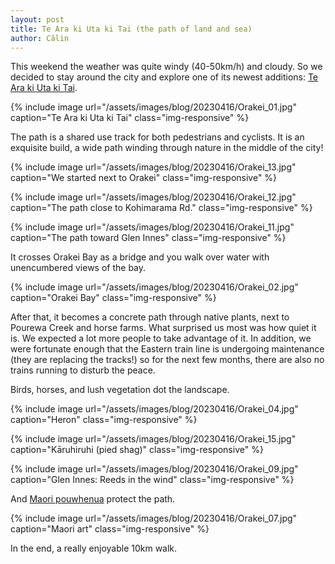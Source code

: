 ```yaml
---
layout: post
title: Te Ara ki Uta ki Tai (the path of land and sea)
author: Călin
---
```


This weekend the weather was quite windy (40-50km/h) and cloudy. So we decided to stay around the city and explore one of its newest additions: [Te Ara ki Uta ki Tai](https://www.nzta.govt.nz/about-us/news-and-media/video-gallery/exploring-te-ara-ki-uta-ki-tai-glen-innes-to-tamaki-drive-shared-path/).

{% include image url="/assets/images/blog/20230416/Orakei_01.jpg"
     caption="Te Ara ki Uta ki Tai"
     class="img-responsive"
%}

The path is a shared use track for both pedestrians and cyclists. It is an exquisite build, a wide path winding through nature in the middle of the city!

{% include image url="/assets/images/blog/20230416/Orakei_13.jpg"
     caption="We started next to Orakei"
     class="img-responsive"
%}

{% include image url="/assets/images/blog/20230416/Orakei_12.jpg"
     caption="The path close to Kohimarama Rd."
     class="img-responsive"
%}

{% include image url="/assets/images/blog/20230416/Orakei_11.jpg"
     caption="The path toward Glen Innes"
     class="img-responsive"
%}

It crosses Orakei Bay as a bridge and you walk over water with unencumbered views of the bay.

{% include image url="/assets/images/blog/20230416/Orakei_02.jpg"
     caption="Orakei Bay"
     class="img-responsive"
%}

After that, it becomes a concrete path through native plants, next to Pourewa Creek and horse farms. What surprised us most was how quiet it is. We expected a lot more people to take advantage of it. In addition, we were fortunate enough that the Eastern train line is undergoing maintenance (they are replacing the tracks!) so for the next few months, there are also no trains running to disturb the peace.

Birds, horses, and lush vegetation dot the landscape.

{% include image url="/assets/images/blog/20230416/Orakei_04.jpg"
     caption="Heron"
     class="img-responsive"
%}

{% include image url="/assets/images/blog/20230416/Orakei_15.jpg"
     caption="Kāruhiruhi (pied shag)"
     class="img-responsive"
%}

{% include image url="/assets/images/blog/20230416/Orakei_09.jpg"
     caption="Glen Innes: Reeds in the wind"
     class="img-responsive"
%}

And [Maori pouwhenua](https://en.wikipedia.org/wiki/Pouwhenua) protect the path.

{% include image url="/assets/images/blog/20230416/Orakei_07.jpg"
     caption="Maori art"
     class="img-responsive"
%}

In the end, a really enjoyable 10km walk.

